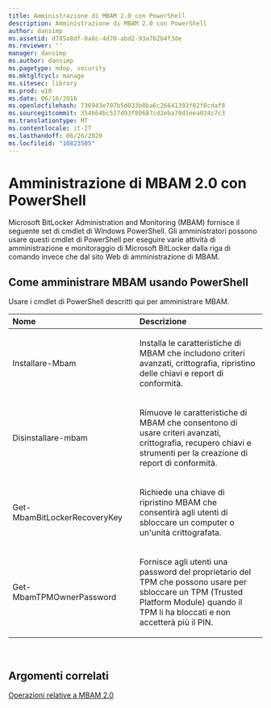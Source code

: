 ```yaml
---
title: Amministrazione di MBAM 2.0 con PowerShell
description: Amministrazione di MBAM 2.0 con PowerShell
author: dansimp
ms.assetid: d785a8df-0a8c-4d70-abd2-93a762b4f3de
ms.reviewer: ''
manager: dansimp
ms.author: dansimp
ms.pagetype: mdop, security
ms.mktglfcycl: manage
ms.sitesec: library
ms.prod: w10
ms.date: 06/16/2016
ms.openlocfilehash: 736943e707b5d033b8ba6c26641393f02f0cdaf8
ms.sourcegitcommit: 354664bc527d93f80687cd2eba70d1eea024c7c3
ms.translationtype: MT
ms.contentlocale: it-IT
ms.lasthandoff: 06/26/2020
ms.locfileid: "10823505"
---
```

# Amministrazione di MBAM 2.0 con PowerShell


Microsoft BitLocker Administration and Monitoring (MBAM) fornisce il seguente set di cmdlet di Windows PowerShell. Gli amministratori possono usare questi cmdlet di PowerShell per eseguire varie attività di amministrazione e monitoraggio di Microsoft BitLocker dalla riga di comando invece che dal sito Web di amministrazione di MBAM.

## Come amministrare MBAM usando PowerShell


Usare i cmdlet di PowerShell descritti qui per amministrare MBAM.

<table>
<colgroup>
<col width="50%" />
<col width="50%" />
</colgroup>
<thead>
<tr class="header">
<th align="left">Nome</th>
<th align="left">Descrizione</th>
</tr>
</thead>
<tbody>
<tr class="odd">
<td align="left"><p>Installare-Mbam</p></td>
<td align="left"><p>Installa le caratteristiche di MBAM che includono criteri avanzati, crittografia, ripristino delle chiavi e report di conformità.</p></td>
</tr>
<tr class="even">
<td align="left"><p>Disinstallare-mbam</p></td>
<td align="left"><p>Rimuove le caratteristiche di MBAM che consentono di usare criteri avanzati, crittografia, recupero chiavi e strumenti per la creazione di report di conformità.</p></td>
</tr>
<tr class="odd">
<td align="left"><p>Get-MbamBitLockerRecoveryKey</p></td>
<td align="left"><p>Richiede una chiave di ripristino MBAM che consentirà agli utenti di sbloccare un computer o un'unità crittografata.</p></td>
</tr>
<tr class="even">
<td align="left"><p>Get-MbamTPMOwnerPassword</p></td>
<td align="left"><p>Fornisce agli utenti una password del proprietario del TPM che possono usare per sbloccare un TPM (Trusted Platform Module) quando il TPM li ha bloccati e non accetterà più il PIN.</p></td>
</tr>
</tbody>
</table>

 

## Argomenti correlati


[Operazioni relative a MBAM 2.0](operations-for-mbam-20-mbam-2.md)

 

 





